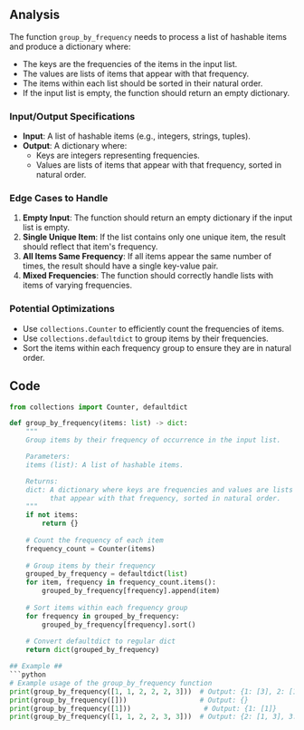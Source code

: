 ## Analysis ##
The function `group_by_frequency` needs to process a list of hashable items and produce a dictionary where:
- The keys are the frequencies of the items in the input list.
- The values are lists of items that appear with that frequency.
- The items within each list should be sorted in their natural order.
- If the input list is empty, the function should return an empty dictionary.

### Input/Output Specifications
- **Input**: A list of hashable items (e.g., integers, strings, tuples).
- **Output**: A dictionary where:
  - Keys are integers representing frequencies.
  - Values are lists of items that appear with that frequency, sorted in natural order.

### Edge Cases to Handle
1. **Empty Input**: The function should return an empty dictionary if the input list is empty.
2. **Single Unique Item**: If the list contains only one unique item, the result should reflect that item's frequency.
3. **All Items Same Frequency**: If all items appear the same number of times, the result should have a single key-value pair.
4. **Mixed Frequencies**: The function should correctly handle lists with items of varying frequencies.

### Potential Optimizations
- Use `collections.Counter` to efficiently count the frequencies of items.
- Use `collections.defaultdict` to group items by their frequencies.
- Sort the items within each frequency group to ensure they are in natural order.

## Code ##
```python
from collections import Counter, defaultdict

def group_by_frequency(items: list) -> dict:
    """
    Group items by their frequency of occurrence in the input list.

    Parameters:
    items (list): A list of hashable items.

    Returns:
    dict: A dictionary where keys are frequencies and values are lists of items
          that appear with that frequency, sorted in natural order.
    """
    if not items:
        return {}
    
    # Count the frequency of each item
    frequency_count = Counter(items)
    
    # Group items by their frequency
    grouped_by_frequency = defaultdict(list)
    for item, frequency in frequency_count.items():
        grouped_by_frequency[frequency].append(item)
    
    # Sort items within each frequency group
    for frequency in grouped_by_frequency:
        grouped_by_frequency[frequency].sort()
    
    # Convert defaultdict to regular dict
    return dict(grouped_by_frequency)

## Example ##
```python
# Example usage of the group_by_frequency function
print(group_by_frequency([1, 1, 2, 2, 2, 3]))  # Output: {1: [3], 2: [1], 3: [2]}
print(group_by_frequency([]))                  # Output: {}
print(group_by_frequency([1]))                  # Output: {1: [1]}
print(group_by_frequency([1, 1, 2, 2, 3, 3]))  # Output: {2: [1, 3], 3: [2]}
```